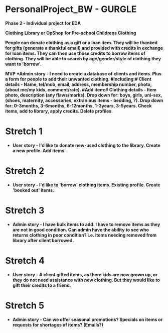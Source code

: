 # PersonalProject_BW - GURGLE

<b> Phase 2 - Individual project for EDA

<b> Clothing Library or OpShop for Pre-school Childrens Clothing

People can donate clothing as a gift or a loan item. They will be thanked for gifts (generate a thankful email) and provided with credits in exchange for loan items. They can then use those credits to borrow items of clothing. They will be able to search by age/gender/style of clothing they want to 'borrow'. 

MVP
*Admin story - I need to create a database of clients and items. Plus a form for people to add their unwanted clothing.
      #Including:# Client details - Name, tel/mob, email, address, membership number, photo, (about me/my kids, comment/rate). 
      #Add item:# Clothing details - Item photo, description (any flaws/marks).
        Drop down for: boys, girls, uni-sex, (shoes, maternity, accessories, extranious items - bedding, ?). 
        Drop down for: 0-3months, 3-6months, 6-12months, 1-3years, 3-5years.
        Check items, add to library, apply credits. Delete profiles.
                
# Stretch 1
* User story - I'd like to donate new-used clothing to the library. Create a new profile. Add items.

# Stretch 2
* User story - I'd like to 'borrow' clothing items. Existing profile. Create 'booked out' items.

# Stretch 3
* Admin story - I have bulk items to add. I have to remove items as they are not in good condition. Can admin have the ability
 to see who returns clothing in poor condition? i.e. items needing removed from library after client borrowed.

# Stretch 4
* User story - A client gifted items, as there kids are now grown up, or they do not need assistance with new clothing. 
  But they would like to gift their credits to a friend. 
        
# Stretch 5
* Admin story - Can we offer seasonal promotions? Specials on items or requests for shortages of items? (Emails?)
